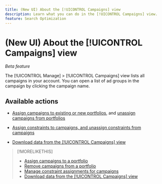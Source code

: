 ```yaml
---
title: (New UI) About the [!UICONTROL Campaigns] view
description: Learn what you can do in the [!UICONTROL Campaigns] view.
feature: Search Optimization
---
```

# (New UI) About the [!UICONTROL Campaigns] view

*Beta feature*

The [!UICONTROL Manage] > [!UICONTROL Campaigns] view lists all campaigns in your account. You can open a list of ad groups in the campaign by clicking the campaign name.

## Available actions

* [Assign campaigns to existing or new portfolios](https://experienceleague.adobe.com/en/docs/advertising/search-social-commerce/campaign-management/campaign-assign-to-portfolio), and [unassign campaigns from portfolios](https://experienceleague.adobe.com/en/docs/advertising/search-social-commerce/campaign-management/campaign-remove-from-portfolio)

* [Assign constraints to campaigns, and unassign constraints from campaigns](/help/search-social-commerce/new-ui/manage/campaigns/campaign-constraint-assignments-manage.md)

* [Download data from the [!UICONTROL Campaigns] view](/help/search-social-commerce/new-ui/manage/campaigns/campaign-view-report.md)

>[!MORELIKETHIS]
>
>* [Assign campaigns to a portfolio](https://experienceleague.adobe.com/en/docs/advertising/search-social-commerce/campaign-management/campaign-assign-to-portfolio)
>* [Remove campaigns from a portfolio](https://experienceleague.adobe.com/en/docs/advertising/search-social-commerce/campaign-management/campaign-remove-from-portfolio)
>* [Manage constraint assignments for campaigns](campaign-constraint-assignments-manage.md)
>* [Download data from the [!UICONTROL Campaigns] view](campaign-view-report.md)
